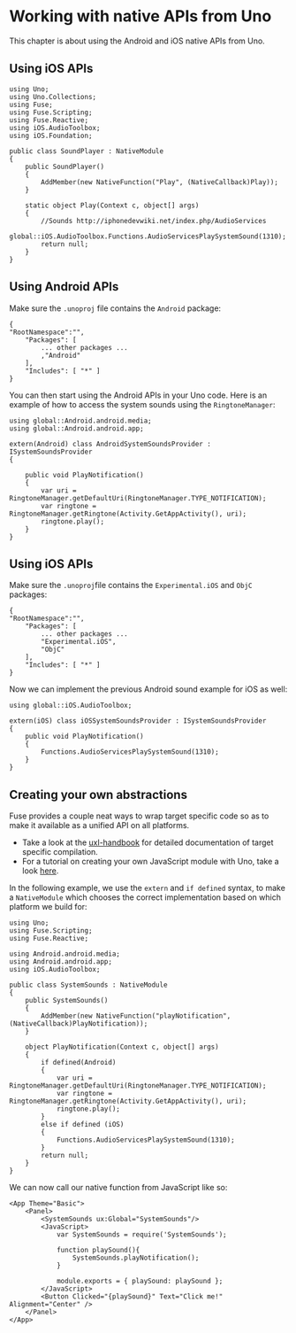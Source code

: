 # Working with native APIs from Uno

This chapter is about using the Android and iOS native APIs from Uno.

## Using iOS APIs
```
using Uno;
using Uno.Collections;
using Fuse;
using Fuse.Scripting;
using Fuse.Reactive;
using iOS.AudioToolbox;
using iOS.Foundation;

public class SoundPlayer : NativeModule
{
	public SoundPlayer()
	{
		AddMember(new NativeFunction("Play", (NativeCallback)Play));
	}

	static object Play(Context c, object[] args)
	{
		//Sounds http://iphonedevwiki.net/index.php/AudioServices
		global::iOS.AudioToolbox.Functions.AudioServicesPlaySystemSound(1310);
		return null;
	}
}
```

## Using Android APIs
Make sure the `.unoproj` file contains the `Android` package:

```
{
"RootNamespace":"",
	"Packages": [
		... other packages ...
		,"Android"
	],
	"Includes": [ "*" ]
}
```

You can then start using the Android APIs in your Uno code.
Here is an example of how to access the system sounds using the `RingtoneManager`:
```
using global::Android.android.media;
using global::Android.android.app;

extern(Android) class AndroidSystemSoundsProvider : ISystemSoundsProvider
{

	public void PlayNotification()
	{
		var uri = RingtoneManager.getDefaultUri(RingtoneManager.TYPE_NOTIFICATION);
		var ringtone = RingtoneManager.getRingtone(Activity.GetAppActivity(), uri);
		ringtone.play();
	}
}
```

## Using iOS APIs

Make sure the `.unoproj`file contains the `Experimental.iOS` and `ObjC` packages:

```
{
"RootNamespace":"",
	"Packages": [
		... other packages ...
		"Experimental.iOS",
		"ObjC"
	],
	"Includes": [ "*" ]
}
```

Now we can implement the previous Android sound example for iOS as well:
```
using global::iOS.AudioToolbox;

extern(iOS) class iOSSystemSoundsProvider : ISystemSoundsProvider
{
	public void PlayNotification()
	{
		Functions.AudioServicesPlaySystemSound(1310);
	}
}
```

## Creating your own abstractions

Fuse provides a couple neat ways to wrap target specific code so as to make it available as a unified API on all platforms.

* Take a look at the [uxl-handbook](https://www.fusetools.com/developers/guides/uxl-handbook) for detailed documentation of target specific compilation.
* For a tutorial on creating your own JavaScript module with Uno, take a look [here](https://www.fusetools.com/community/guides/fusejs/nativemodules).

In the following example, we use the `extern` and `if defined` syntax, to make a `NativeModule` which chooses the correct implementation based on which platform we build for:

```
using Uno;
using Fuse.Scripting;
using Fuse.Reactive;

using Android.android.media;
using Android.android.app;
using iOS.AudioToolbox;

public class SystemSounds : NativeModule
{
	public SystemSounds()
	{
		AddMember(new NativeFunction("playNotification", (NativeCallback)PlayNotification));
	}

	object PlayNotification(Context c, object[] args)
	{
		if defined(Android)
		{
			var uri = RingtoneManager.getDefaultUri(RingtoneManager.TYPE_NOTIFICATION);
			var ringtone = RingtoneManager.getRingtone(Activity.GetAppActivity(), uri);
			ringtone.play();
		}
		else if defined (iOS)
		{
			Functions.AudioServicesPlaySystemSound(1310);
		}
		return null;
	}
}
```

We can now call our native function from JavaScript like so:

```
<App Theme="Basic">
	<Panel>
		<SystemSounds ux:Global="SystemSounds"/>
		<JavaScript>
			var SystemSounds = require('SystemSounds');

			function playSound(){
				SystemSounds.playNotification();
			}

			module.exports = { playSound: playSound };
		</JavaScript>
		<Button Clicked="{playSound}" Text="Click me!" Alignment="Center" />
	</Panel>
</App>
```
